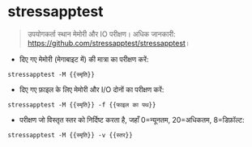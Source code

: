 # stressapptest

> उपयोगकर्ता स्थान मेमोरी और IO परीक्षण।
> अधिक जानकारी: <https://github.com/stressapptest/stressapptest>।

- दिए गए मेमोरी (मेगाबाइट में) की मात्रा का परीक्षण करें:

`stressapptest -M {{स्मृति}}`

- दिए गए फ़ाइल के लिए मेमोरी और I/O दोनों का परीक्षण करें:

`stressapptest -M {{स्मृति}} -f {{फाइल का पथ}}`

- परीक्षण जो विस्तृत स्तर को निर्दिष्ट करता है, जहाँ 0=न्यूनतम, 20=अधिकतम, 8=डिफ़ॉल्ट:

`stressapptest -M {{स्मृति}} -v {{स्तर}}`
